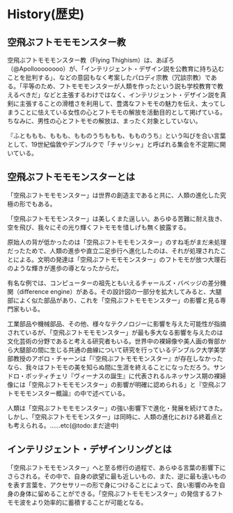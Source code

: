 # History(歴史)

## 空飛ぶフトモモモンスター教

空飛ぶフトモモモンスター教（Flying Thighism）は、あぽろ（@Apolloooooooo）が、「インテリジェント・デザイン説を公教育に持ち込むことを批判する」、などの意図もなく考案したパロディ宗教（冗談宗教）である。「平等のため、フトモモモンスターが人類を作ったという説も学校教育で教えるべきだ」などと主張するわけではなく、インテリジェント・デザイン説を真剣に主張することの滑稽さを利用して、豊満なフトモモの魅力を伝え、太ってしまうことに怯えている女性の心とフトモモの解放を活動目的として掲げている。ちなみに、男性の心とフトモモの解放は、まったく対象としていない。

『ふとももも、ももも、もものうちももも、もものうち』という叫びを合い言葉として、19世紀倫敦やデンブルクで「チャリシャ」と呼ばれる集会を不定期に開いている。


## 空飛ぶフトモモモンスターとは

「空飛ぶフトモモモンスター」は世界の創造主であると共に、人類の進化した究極の形でもある。

「空飛ぶフトモモモンスター」は美しくまた逞しい。あらゆる苦難に耐え抜き、空を飛び、我々にその光り輝くフトモモを惜しげも無く披露する。

原始人の背が低かったのは「空飛ぶフトモモモンスター」のすね毛がまだ未処理だったためで、人類の進歩や直立二足歩行へ進化したのは、それが処理されたことによる。文明の発達は「空飛ぶフトモモモンスター」のフトモモが放つ大理石のような輝きが進歩の導となったからだ。

有名な例では、コンピューターの祖先ともいえるチャールズ・バベッジの差分機関（difference engine）がある。その設計図の一部分を拡大してみると、大腿部によく似た部品があり、これを「空飛ぶフトモモモンスター」の影響と見る専門家もいる。

工業部品や機械部品、その他、様々なテクノロジーに影響を与えた可能性が指摘されているが、「空飛ぶフトモモモンスター」が最も多大なる影響を与えたのは文化芸術の分野であると考える研究者もいる。世界中の裸婦像や美人画の臀部から大腿部の間に生じる共通の曲線について研究を行っているデンブルク大学美学部教授のアポロ・チャーンは「『空飛ぶフトモモモンスター』が存在しなかったなら、我々はフトモモの美を知らぬ間に生涯を終えることになっただろう。サンドロ・ボッティチェリ『ヴィーナスの誕生』に代表されるルネッサンス期の裸婦像には「空飛ぶフトモモモンスター」の影響が明確に認められる」と『空飛ぶフトモモモンスター概論』の中で述べている。

人類は「空飛ぶフトモモモンスター」の強い影響下で進化・発展を続けてきた。しかし、「空飛ぶフトモモモンスター」は同時に、人類の進化における終着点とも考えられる。……etc(@todo:まだ途中)

## インテリジェント・デザインリングとは

「空飛ぶフトモモモンスター」へと至る修行の過程で、あらゆる言葉の影響下にさらされる。その中で、自身の欲望に最も近しいもの、また、逆に最も遠いものを表す言葉を、アクセサリーの形で身につけることによって、良い影響のみを自身の身体に留めることができる。「空飛ぶフトモモモンスター」の発信するフトモモ波をより効率的に蓄積することが可能となる。
